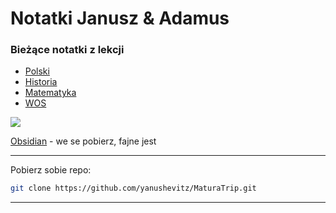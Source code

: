 # Notatki Janusz & Adamus

### Bieżące notatki z lekcji

- [Polski](./Polski/polski.md)
- [Historia](./Historia/historia.md)
- [Matematyka](./Matematyka/matematyka.md)
- [WOS](WOS/WOS.md)

![](https://obsidian.md/images/screenshot-1.0-hero-combo.png)

[Obsidian](https://obsidian.md/) - we se pobierz, fajne jest

---

Pobierz sobie repo:

```bash
git clone https://github.com/yanushevitz/MaturaTrip.git
```

---
